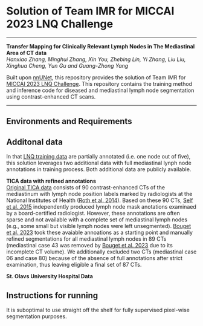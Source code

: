 # Solution of Team IMR for MICCAI 2023 LNQ Challenge

***

**Transfer Mapping for Clinically Relevant Lymph Nodes in The Mediastinal Area of CT data**  
*Hanxiao Zhang, Minghui Zhang, Xin You, Zhebing Lin, Yi Zhang, Liu Liu, Xinghua Cheng, Yun Gu and Guang-Zhong Yang*

Built upon [nnUNet](https://github.com/MIC-DKFZ/nnUNet/tree/nnunetv1/), this repository provides the solution of Team IMR for [MICCAI 2023 LNQ Challenge](https://lnq2023.grand-challenge.org/lnq2023/). This repository contains the training method and inference code for diseased and mediastinal lymph node segmentation using contrast-enhanced CT scans.

***

## Environments and Requirements


## Additonal data
In that [LNQ training data](https://lnq2023.grand-challenge.org/data/) are partially annotated (i.e. one node out of five), this solution leverages two additional data with full mediastinal lynph node annotations in training process. Both additional data are publicly available.  

**TICA data with refined annotations**  
[Original TICA data](https://wiki.cancerimagingarchive.net/pages/viewpage.action?pageId=19726546#19726546fcb14b04d2494090ab696ba899c8d70c/) consists of 90 contrast-enhanced CTs of the mediastinum with lymph node position labels marked by radiologists at the National Institutes of Health ([Roth et al. 2014](https://link.springer.com/chapter/10.1007/978-3-319-10404-1_65)). Based on these 90 CTs, [Self et al. 2015](https://link.springer.com/chapter/10.1007/978-3-319-24571-3_7) independently produced lymph node mask anotations examinaed by a board-certified radiologist. However, these annotations are often sparse and not available with a complete set of mediastinal lymph nodes (e.g., some small but visible lymph nodes were left unsegmented). [Bouget et al. 2023](https://github.com/dbouget/ct_mediastinal_structures_segmentation) took these avaiable annoations as a starting point and manually refined segmentations for all mediastinal lymph nodes in 89 CTs (mediastinal case 43 was removed by [Bouget et al. 2023](https://github.com/dbouget/ct_mediastinal_structures_segmentation) due to its incomplete CT volume). We additionally excluded two CTs (mediastinal case 06 and case 80) because of the absence of full annotations after strict examination, thus leaving eligible a final set of 87 CTs.

**St. Olavs University Hospital Data** 


## Instructions for running
It is suboptimal to use straight off the shelf for fully supervised pixel-wise segmentation purposes.
